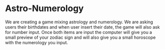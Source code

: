 # Astro-Numerology
We are creating a game mixing astrology and numerology. We are asking users their birthdates and when user insert their date, the game will also ask for number input. 
Once both items are input the computer will give you a small preview of your zodiac sign and will also give you a small horoscope with the numerology you input.  
